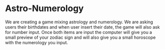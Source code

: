 # Astro-Numerology
We are creating a game mixing astrology and numerology. We are asking users their birthdates and when user insert their date, the game will also ask for number input. 
Once both items are input the computer will give you a small preview of your zodiac sign and will also give you a small horoscope with the numerology you input.  
